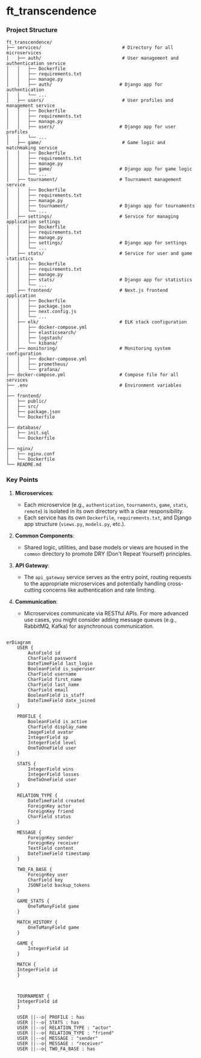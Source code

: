 # ft_transcendence

###  Project Structure

```
ft_transcendence/
├── services/                              # Directory for all microservices
│   ├── auth/                              # User management and authentication service
│   │   ├── Dockerfile
│   │   ├── requirements.txt
│   │   ├── manage.py
│   │   ├── auth/                         # Django app for authentication
│   │   └── ...
│   ├── users/                             # User profiles and management service
│   │   ├── Dockerfile
│   │   ├── requirements.txt
│   │   ├── manage.py
│   │   ├── users/                        # Django app for user profiles
│   │   └── ...
│   ├── game/                              # Game logic and matchmaking service
│   │   ├── Dockerfile
│   │   ├── requirements.txt
│   │   ├── manage.py
│   │   ├── game/                         # Django app for game logic
│   │   └── ...
│   ├── tournament/                       # Tournament management service
│   │   ├── Dockerfile
│   │   ├── requirements.txt
│   │   ├── manage.py
│   │   ├── tournament/                   # Django app for tournaments
│   │   └── ...
│   ├── settings/                         # Service for managing application settings
│   │   ├── Dockerfile
│   │   ├── requirements.txt
│   │   ├── manage.py
│   │   ├── settings/                     # Django app for settings
│   │   └── ...
│   ├── stats/                            # Service for user and game statistics
│   │   ├── Dockerfile
│   │   ├── requirements.txt
│   │   ├── manage.py
│   │   ├── stats/                        # Django app for statistics
│   │   └── ...
│   ├── frontend/                         # Next.js frontend application
│   │   ├── Dockerfile
│   │   ├── package.json
│   │   ├── next.config.js
│   │   └── ...
│   ├── elk/                              # ELK stack configuration
│   │   ├── docker-compose.yml
│   │   ├── elasticsearch/
│   │   ├── logstash/
│   │   └── kibana/
│   ├── monitoring/                       # Monitoring system configuration
│   │   ├── docker-compose.yml
│   │   ├── prometheus/
│   │   └── grafana/
├── docker-compose.yml                    # Compose file for all services
├── .env                                  # Environment variables
│
├── frontend/
│   ├── public/
│   ├── src/
│   ├── package.json
│   └── Dockerfile
│
├── database/
│   ├── init.sql
│   └── Dockerfile
│
├── nginx/
│   ├── nginx.conf
│   └── Dockerfile
└── README.md
```

### Key Points

1. **Microservices**:
   - Each microservice (e.g., `authentication`, `tournaments`, `game`, `stats`, `remote`) is isolated in its own directory with a clear responsibility.
   - Each service has its own `Dockerfile`, `requirements.txt`, and Django app structure (`views.py`, `models.py`, etc.).

2. **Common Components**:
   - Shared logic, utilities, and base models or views are housed in the `common` directory to promote DRY (Don't Repeat Yourself) principles.
  

4. **API Gateway**:
   - The `api_gateway` service serves as the entry point, routing requests to the appropriate microservices and potentially handling cross-cutting concerns like authentication and rate limiting.

5. **Communication**:
   - Microservices communicate via RESTful APIs. For more advanced use cases, you might consider adding message queues (e.g., RabbitMQ, Kafka) for asynchronous communication.





```mermaid

erDiagram
    USER {
        AutoField id
        CharField password
        DateTimeField last_login
        BooleanField is_superuser
        CharField username
        CharField first_name
        CharField last_name
        CharField email
        BooleanField is_staff
        DateTimeField date_joined
    }
    
    PROFILE {
        BooleanField is_active
        CharField display_name
        ImageField avatar
        IntegerField xp
        IntegerField level
        OneToOneField user
    }

    STATS {
        IntegerField wins
        IntegerField losses
        OneToOneField user
    }

    RELATION_TYPE {
        DateTimeField created
        ForeignKey actor
        ForeignKey friend
        CharField status
    }

    MESSAGE {
        ForeignKey sender
        ForeignKey receiver
        TextField content
        DateTimeField timestamp
    }

    TWO_FA_BASE {
        ForeignKey user
        CharField key
        JSONField backup_tokens
    }

    GAME_STATS {
        OneToManyField game
    }

    MATCH_HISTORY {
        OneToManyField game
    }

    GAME {
        IntegerField id
    }

    MATCH {
    IntegerField id
    }
    


    TOURNAMENT {
    IntegerField id
    }

    USER ||--o{ PROFILE : has
    USER ||--o{ STATS : has
    USER ||--o{ RELATION_TYPE : "actor"
    USER ||--o{ RELATION_TYPE : "friend"
    USER ||--o{ MESSAGE : "sender"
    USER ||--o{ MESSAGE : "receiver"
    USER ||--o{ TWO_FA_BASE : has


```
